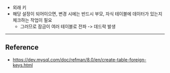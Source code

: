 - 외래 키
- 해당 설정이 되어이으면, 변경 시에는 반드시 부모, 자식 테이블에 데이터가 있는지 체크하는 작업이 필요
	- 그러므로 잠금이 여러 테이블로 전파 -> 데드락 발생

---
## Reference
- https://dev.mysql.com/doc/refman/8.0/en/create-table-foreign-keys.html